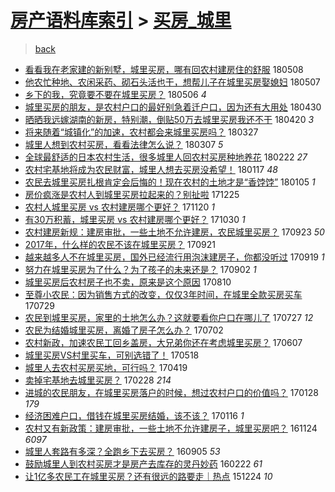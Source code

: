 [房产语料库索引](../../README.md)  > [买房_城里](买房_城里.md)
====
> [back](../README.md)

- [看看我在老家建的新别墅，城里买房，哪有回农村建房住的舒服](http://jkwz.applinzi.com/ittc/7100694261442020358.html#%E7%9C%8B%E7%9C%8B%E6%88%91%E5%9C%A8%E8%80%81%E5%AE%B6%E5%BB%BA%E7%9A%84%E6%96%B0%E5%88%AB%E5%A2%85%EF%BC%8C%E5%9F%8E%E9%87%8C%E4%B9%B0%E6%88%BF%EF%BC%8C%E5%93%AA%E6%9C%89%E5%9B%9E%E5%86%9C%E6%9D%91%E5%BB%BA%E6%88%BF%E4%BD%8F%E7%9A%84%E8%88%92%E6%9C%8D) 180508  
- [他农忙种地、农闲采药、砌石头活也干，想帮儿子在城里买房娶媳妇](http://jkwz.applinzi.com/ittc/7100186355625886727.html#%E4%BB%96%E5%86%9C%E5%BF%99%E7%A7%8D%E5%9C%B0%E3%80%81%E5%86%9C%E9%97%B2%E9%87%87%E8%8D%AF%E3%80%81%E7%A0%8C%E7%9F%B3%E5%A4%B4%E6%B4%BB%E4%B9%9F%E5%B9%B2%EF%BC%8C%E6%83%B3%E5%B8%AE%E5%84%BF%E5%AD%90%E5%9C%A8%E5%9F%8E%E9%87%8C%E4%B9%B0%E6%88%BF%E5%A8%B6%E5%AA%B3%E5%A6%87) 180507  
- [乡下的我，究竟要不要在城里买房？](http://jkwz.applinzi.com/ittc/7100143653341365254.html#%E4%B9%A1%E4%B8%8B%E7%9A%84%E6%88%91%EF%BC%8C%E7%A9%B6%E7%AB%9F%E8%A6%81%E4%B8%8D%E8%A6%81%E5%9C%A8%E5%9F%8E%E9%87%8C%E4%B9%B0%E6%88%BF%EF%BC%9F) 180506 *4* 
- [城里买房的朋友，是农村户口的最好别急着迁户口，因为还有大用处](http://jkwz.applinzi.com/ittc/7097795344475882502.html#%E5%9F%8E%E9%87%8C%E4%B9%B0%E6%88%BF%E7%9A%84%E6%9C%8B%E5%8F%8B%EF%BC%8C%E6%98%AF%E5%86%9C%E6%9D%91%E6%88%B7%E5%8F%A3%E7%9A%84%E6%9C%80%E5%A5%BD%E5%88%AB%E6%80%A5%E7%9D%80%E8%BF%81%E6%88%B7%E5%8F%A3%EF%BC%8C%E5%9B%A0%E4%B8%BA%E8%BF%98%E6%9C%89%E5%A4%A7%E7%94%A8%E5%A4%84) 180430  
- [晒晒我远嫁湖南的新房，特别潮，倒贴50万去城里买房我还不干](http://jkwz.applinzi.com/ittc/7094081505477526535.html#%E6%99%92%E6%99%92%E6%88%91%E8%BF%9C%E5%AB%81%E6%B9%96%E5%8D%97%E7%9A%84%E6%96%B0%E6%88%BF%EF%BC%8C%E7%89%B9%E5%88%AB%E6%BD%AE%EF%BC%8C%E5%80%92%E8%B4%B450%E4%B8%87%E5%8E%BB%E5%9F%8E%E9%87%8C%E4%B9%B0%E6%88%BF%E6%88%91%E8%BF%98%E4%B8%8D%E5%B9%B2) 180420 *3* 
- [将来随着“城镇化”的加速，农村都会来城里买房吗？](http://jkwz.applinzi.com/ittc/7085296995654960144.html#%E5%B0%86%E6%9D%A5%E9%9A%8F%E7%9D%80%E2%80%9C%E5%9F%8E%E9%95%87%E5%8C%96%E2%80%9D%E7%9A%84%E5%8A%A0%E9%80%9F%EF%BC%8C%E5%86%9C%E6%9D%91%E9%83%BD%E4%BC%9A%E6%9D%A5%E5%9F%8E%E9%87%8C%E4%B9%B0%E6%88%BF%E5%90%97%EF%BC%9F) 180327  
- [城里人想到农村买房，看看法律怎么说？](http://jkwz.applinzi.com/ittc/7077783937101595664.html#%E5%9F%8E%E9%87%8C%E4%BA%BA%E6%83%B3%E5%88%B0%E5%86%9C%E6%9D%91%E4%B9%B0%E6%88%BF%EF%BC%8C%E7%9C%8B%E7%9C%8B%E6%B3%95%E5%BE%8B%E6%80%8E%E4%B9%88%E8%AF%B4%EF%BC%9F) 180307 *5* 
- [全球最舒适的日本农村生活，很多城里人回农村买房种地养花](http://jkwz.applinzi.com/ittc/7072860168801223696.html#%E5%85%A8%E7%90%83%E6%9C%80%E8%88%92%E9%80%82%E7%9A%84%E6%97%A5%E6%9C%AC%E5%86%9C%E6%9D%91%E7%94%9F%E6%B4%BB%EF%BC%8C%E5%BE%88%E5%A4%9A%E5%9F%8E%E9%87%8C%E4%BA%BA%E5%9B%9E%E5%86%9C%E6%9D%91%E4%B9%B0%E6%88%BF%E7%A7%8D%E5%9C%B0%E5%85%BB%E8%8A%B1) 180222 *27* 
- [农村宅基地将成为农民财富，城里人想去买房没希望！](http://jkwz.applinzi.com/ittc/7059530752348128273.html#%E5%86%9C%E6%9D%91%E5%AE%85%E5%9F%BA%E5%9C%B0%E5%B0%86%E6%88%90%E4%B8%BA%E5%86%9C%E6%B0%91%E8%B4%A2%E5%AF%8C%EF%BC%8C%E5%9F%8E%E9%87%8C%E4%BA%BA%E6%83%B3%E5%8E%BB%E4%B9%B0%E6%88%BF%E6%B2%A1%E5%B8%8C%E6%9C%9B%EF%BC%81) 180117 *48* 
- [农民去城里买房扎根肯定会后悔的！现在农村的土地才是“香饽饽”](http://jkwz.applinzi.com/ittc/7055047413817934864.html#%E5%86%9C%E6%B0%91%E5%8E%BB%E5%9F%8E%E9%87%8C%E4%B9%B0%E6%88%BF%E6%89%8E%E6%A0%B9%E8%82%AF%E5%AE%9A%E4%BC%9A%E5%90%8E%E6%82%94%E7%9A%84%EF%BC%81%E7%8E%B0%E5%9C%A8%E5%86%9C%E6%9D%91%E7%9A%84%E5%9C%9F%E5%9C%B0%E6%89%8D%E6%98%AF%E2%80%9C%E9%A6%99%E9%A5%BD%E9%A5%BD%E2%80%9D) 180105 *1* 
- [房价疯涨是农村人到城里买房拉起来的？别扯啦](http://jkwz.applinzi.com/ittc/7051101312899351569.html#%E6%88%BF%E4%BB%B7%E7%96%AF%E6%B6%A8%E6%98%AF%E5%86%9C%E6%9D%91%E4%BA%BA%E5%88%B0%E5%9F%8E%E9%87%8C%E4%B9%B0%E6%88%BF%E6%8B%89%E8%B5%B7%E6%9D%A5%E7%9A%84%EF%BC%9F%E5%88%AB%E6%89%AF%E5%95%A6) 171225  
- [农村人城里买房 vs 农村建房哪个更好？](http://jkwz.applinzi.com/ittc/7037953137795662864.html#%E5%86%9C%E6%9D%91%E4%BA%BA%E5%9F%8E%E9%87%8C%E4%B9%B0%E6%88%BF+vs+%E5%86%9C%E6%9D%91%E5%BB%BA%E6%88%BF%E5%93%AA%E4%B8%AA%E6%9B%B4%E5%A5%BD%EF%BC%9F) 171120 *1* 
- [有30万积蓄，城里买房 vs 农村建房哪个更好？](http://jkwz.applinzi.com/ittc/7030192576936805392.html#%E6%9C%8930%E4%B8%87%E7%A7%AF%E8%93%84%EF%BC%8C%E5%9F%8E%E9%87%8C%E4%B9%B0%E6%88%BF+vs+%E5%86%9C%E6%9D%91%E5%BB%BA%E6%88%BF%E5%93%AA%E4%B8%AA%E6%9B%B4%E5%A5%BD%EF%BC%9F) 171030 *1* 
- [农村建房新规：建房审批，一些土地不允许建房，农民城里买房？](http://jkwz.applinzi.com/ittc/7016439889577640977.html#%E5%86%9C%E6%9D%91%E5%BB%BA%E6%88%BF%E6%96%B0%E8%A7%84%EF%BC%9A%E5%BB%BA%E6%88%BF%E5%AE%A1%E6%89%B9%EF%BC%8C%E4%B8%80%E4%BA%9B%E5%9C%9F%E5%9C%B0%E4%B8%8D%E5%85%81%E8%AE%B8%E5%BB%BA%E6%88%BF%EF%BC%8C%E5%86%9C%E6%B0%91%E5%9F%8E%E9%87%8C%E4%B9%B0%E6%88%BF%EF%BC%9F) 170923 *50* 
- [2017年，什么样的农民不该在城里买房？](http://jkwz.applinzi.com/ittc/7015881348571726865.html#2017%E5%B9%B4%EF%BC%8C%E4%BB%80%E4%B9%88%E6%A0%B7%E7%9A%84%E5%86%9C%E6%B0%91%E4%B8%8D%E8%AF%A5%E5%9C%A8%E5%9F%8E%E9%87%8C%E4%B9%B0%E6%88%BF%EF%BC%9F) 170921  
- [越来越多人不在城里买房，国外已经流行用泡沫建房子，你都没听过](http://jkwz.applinzi.com/ittc/7015056718684488721.html#%E8%B6%8A%E6%9D%A5%E8%B6%8A%E5%A4%9A%E4%BA%BA%E4%B8%8D%E5%9C%A8%E5%9F%8E%E9%87%8C%E4%B9%B0%E6%88%BF%EF%BC%8C%E5%9B%BD%E5%A4%96%E5%B7%B2%E7%BB%8F%E6%B5%81%E8%A1%8C%E7%94%A8%E6%B3%A1%E6%B2%AB%E5%BB%BA%E6%88%BF%E5%AD%90%EF%BC%8C%E4%BD%A0%E9%83%BD%E6%B2%A1%E5%90%AC%E8%BF%87) 170919 *1* 
- [努力在城里买房为了什么？为了孩子的未来还是？](http://jkwz.applinzi.com/ittc/7008631586176893968.html#%E5%8A%AA%E5%8A%9B%E5%9C%A8%E5%9F%8E%E9%87%8C%E4%B9%B0%E6%88%BF%E4%B8%BA%E4%BA%86%E4%BB%80%E4%B9%88%EF%BC%9F%E4%B8%BA%E4%BA%86%E5%AD%A9%E5%AD%90%E7%9A%84%E6%9C%AA%E6%9D%A5%E8%BF%98%E6%98%AF%EF%BC%9F) 170902 *1* 
- [城里买房后农村房子也不卖，原来是这个原因](http://jkwz.applinzi.com/ittc/7000096256482083857.html#%E5%9F%8E%E9%87%8C%E4%B9%B0%E6%88%BF%E5%90%8E%E5%86%9C%E6%9D%91%E6%88%BF%E5%AD%90%E4%B9%9F%E4%B8%8D%E5%8D%96%EF%BC%8C%E5%8E%9F%E6%9D%A5%E6%98%AF%E8%BF%99%E4%B8%AA%E5%8E%9F%E5%9B%A0) 170810  
- [至尊小农民：因为销售方式的改变，仅仅3年时间，在城里全款买房买车](http://jkwz.applinzi.com/ittc/6995748264811693072.html#%E8%87%B3%E5%B0%8A%E5%B0%8F%E5%86%9C%E6%B0%91%EF%BC%9A%E5%9B%A0%E4%B8%BA%E9%94%80%E5%94%AE%E6%96%B9%E5%BC%8F%E7%9A%84%E6%94%B9%E5%8F%98%EF%BC%8C%E4%BB%85%E4%BB%853%E5%B9%B4%E6%97%B6%E9%97%B4%EF%BC%8C%E5%9C%A8%E5%9F%8E%E9%87%8C%E5%85%A8%E6%AC%BE%E4%B9%B0%E6%88%BF%E4%B9%B0%E8%BD%A6) 170729  
- [农民到城里买房，家里的土地怎么办？这就要看你户口在哪儿了](http://jkwz.applinzi.com/ittc/6994984037176050705.html#%E5%86%9C%E6%B0%91%E5%88%B0%E5%9F%8E%E9%87%8C%E4%B9%B0%E6%88%BF%EF%BC%8C%E5%AE%B6%E9%87%8C%E7%9A%84%E5%9C%9F%E5%9C%B0%E6%80%8E%E4%B9%88%E5%8A%9E%EF%BC%9F%E8%BF%99%E5%B0%B1%E8%A6%81%E7%9C%8B%E4%BD%A0%E6%88%B7%E5%8F%A3%E5%9C%A8%E5%93%AA%E5%84%BF%E4%BA%86) 170727 *12* 
- [农民为结婚城里买房，离婚了房子怎么办？](http://jkwz.applinzi.com/ittc/6985834995170935813.html#%E5%86%9C%E6%B0%91%E4%B8%BA%E7%BB%93%E5%A9%9A%E5%9F%8E%E9%87%8C%E4%B9%B0%E6%88%BF%EF%BC%8C%E7%A6%BB%E5%A9%9A%E4%BA%86%E6%88%BF%E5%AD%90%E6%80%8E%E4%B9%88%E5%8A%9E%EF%BC%9F) 170702  
- [农村新政，加速农民工回乡盖房，大兄弟你还在考虑城里买房？](http://jkwz.applinzi.com/ittc/6976454901822391300.html#%E5%86%9C%E6%9D%91%E6%96%B0%E6%94%BF%EF%BC%8C%E5%8A%A0%E9%80%9F%E5%86%9C%E6%B0%91%E5%B7%A5%E5%9B%9E%E4%B9%A1%E7%9B%96%E6%88%BF%EF%BC%8C%E5%A4%A7%E5%85%84%E5%BC%9F%E4%BD%A0%E8%BF%98%E5%9C%A8%E8%80%83%E8%99%91%E5%9F%8E%E9%87%8C%E4%B9%B0%E6%88%BF%EF%BC%9F) 170607  
- [城里买房VS村里买车，可别选错了！](http://jkwz.applinzi.com/ittc/6969031113304441861.html#%E5%9F%8E%E9%87%8C%E4%B9%B0%E6%88%BFVS%E6%9D%91%E9%87%8C%E4%B9%B0%E8%BD%A6%EF%BC%8C%E5%8F%AF%E5%88%AB%E9%80%89%E9%94%99%E4%BA%86%EF%BC%81) 170518  
- [城里人去农村买房买地，可行吗？](http://jkwz.applinzi.com/ittc/6958228744635417605.html#%E5%9F%8E%E9%87%8C%E4%BA%BA%E5%8E%BB%E5%86%9C%E6%9D%91%E4%B9%B0%E6%88%BF%E4%B9%B0%E5%9C%B0%EF%BC%8C%E5%8F%AF%E8%A1%8C%E5%90%97%EF%BC%9F) 170419  
- [卖掉宅基地去城里买房？](http://jkwz.applinzi.com/ittc/6939655080184906757.html#%E5%8D%96%E6%8E%89%E5%AE%85%E5%9F%BA%E5%9C%B0%E5%8E%BB%E5%9F%8E%E9%87%8C%E4%B9%B0%E6%88%BF%EF%BC%9F) 170228 *214* 
- [进城的农民朋友，在城里买房落户的时候，想过农村户口的价值吗？](http://jkwz.applinzi.com/ittc/6927957320159200260.html#%E8%BF%9B%E5%9F%8E%E7%9A%84%E5%86%9C%E6%B0%91%E6%9C%8B%E5%8F%8B%EF%BC%8C%E5%9C%A8%E5%9F%8E%E9%87%8C%E4%B9%B0%E6%88%BF%E8%90%BD%E6%88%B7%E7%9A%84%E6%97%B6%E5%80%99%EF%BC%8C%E6%83%B3%E8%BF%87%E5%86%9C%E6%9D%91%E6%88%B7%E5%8F%A3%E7%9A%84%E4%BB%B7%E5%80%BC%E5%90%97%EF%BC%9F) 170128 *179* 
- [经济困难户口，借钱在城里买房结婚，该不该？](http://jkwz.applinzi.com/ittc/6923879028997227525.html#%E7%BB%8F%E6%B5%8E%E5%9B%B0%E9%9A%BE%E6%88%B7%E5%8F%A3%EF%BC%8C%E5%80%9F%E9%92%B1%E5%9C%A8%E5%9F%8E%E9%87%8C%E4%B9%B0%E6%88%BF%E7%BB%93%E5%A9%9A%EF%BC%8C%E8%AF%A5%E4%B8%8D%E8%AF%A5%EF%BC%9F) 170116 *1* 
- [农村又有新政策：建房审批，一些土地不允许建房子，城里买房吧？](http://jkwz.applinzi.com/ittc/6904082003955024901.html#%E5%86%9C%E6%9D%91%E5%8F%88%E6%9C%89%E6%96%B0%E6%94%BF%E7%AD%96%EF%BC%9A%E5%BB%BA%E6%88%BF%E5%AE%A1%E6%89%B9%EF%BC%8C%E4%B8%80%E4%BA%9B%E5%9C%9F%E5%9C%B0%E4%B8%8D%E5%85%81%E8%AE%B8%E5%BB%BA%E6%88%BF%E5%AD%90%EF%BC%8C%E5%9F%8E%E9%87%8C%E4%B9%B0%E6%88%BF%E5%90%A7%EF%BC%9F) 161124 *6097* 
- [城里人套路有多深？全跑乡下去买房？](http://jkwz.applinzi.com/ittc/6874317814327936005.html#%E5%9F%8E%E9%87%8C%E4%BA%BA%E5%A5%97%E8%B7%AF%E6%9C%89%E5%A4%9A%E6%B7%B1%EF%BC%9F%E5%85%A8%E8%B7%91%E4%B9%A1%E4%B8%8B%E5%8E%BB%E4%B9%B0%E6%88%BF%EF%BC%9F) 160905 *53* 
- [鼓励城里人到农村买房才是房产去库存的灵丹妙药](http://jkwz.applinzi.com/ittc/6801551736443503620.html#%E9%BC%93%E5%8A%B1%E5%9F%8E%E9%87%8C%E4%BA%BA%E5%88%B0%E5%86%9C%E6%9D%91%E4%B9%B0%E6%88%BF%E6%89%8D%E6%98%AF%E6%88%BF%E4%BA%A7%E5%8E%BB%E5%BA%93%E5%AD%98%E7%9A%84%E7%81%B5%E4%B8%B9%E5%A6%99%E8%8D%AF) 160222 *61* 
- [让1亿多农民工在城里买房？还有很远的路要走｜热点](http://jkwz.applinzi.com/ittc/6779459349877621765.html#%E8%AE%A91%E4%BA%BF%E5%A4%9A%E5%86%9C%E6%B0%91%E5%B7%A5%E5%9C%A8%E5%9F%8E%E9%87%8C%E4%B9%B0%E6%88%BF%EF%BC%9F%E8%BF%98%E6%9C%89%E5%BE%88%E8%BF%9C%E7%9A%84%E8%B7%AF%E8%A6%81%E8%B5%B0%EF%BD%9C%E7%83%AD%E7%82%B9) 151224 *10* 

